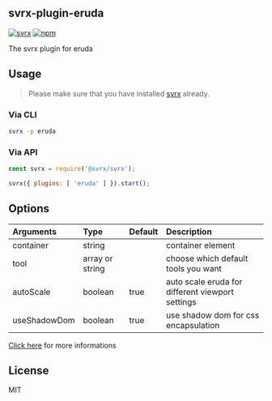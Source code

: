 svrx-plugin-eruda
---

[![svrx](https://img.shields.io/badge/svrx-plugin-%23ff69b4?style=flat-square)](https://svrx.io/)
[![npm](https://img.shields.io/npm/v/svrx-plugin-eruda.svg?style=flat-square)](https://www.npmjs.com/package/svrx-plugin-eruda)

The svrx plugin for eruda

## Usage

> Please make sure that you have installed [svrx](https://svrx.io/) already.

### Via CLI

```bash
svrx -p eruda
```

### Via API

```js
const svrx = require('@svrx/svrx');

svrx({ plugins: [ 'eruda' ] }).start();
```

## Options

| Arguments | Type | Default | Description |
| :--- | :--- | :--- | :--- |
| container | string |  | container element |
| tool | array or string |  | choose which default tools you want |
| autoScale | boolean | true | auto scale eruda for different viewport settings |
| useShadowDom | boolean | true | use shadow dom for css encapsulation |

[Click here](https://github.com/liriliri/eruda) for more informations

## License

MIT